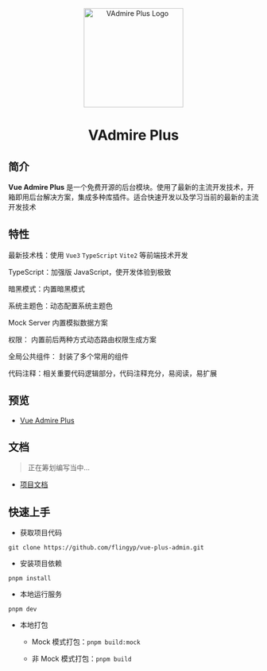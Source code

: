 <div align="center">
	<img width="200" height="200" src="https://gitee.com/xiaopeng77/typora-img/raw/master/img/VPlusAdminLogo.png" alt="VAdmire Plus Logo" />
  <h1>
    VAdmire Plus
  </h1>
</div>

## 简介

**Vue Admire Plus** 是一个免费开源的后台模块。使用了最新的主流开发技术，开箱即用后台解决方案，集成多种库插件。适合快速开发以及学习当前的最新的主流开发技术

## 特性

最新技术栈：使用 `Vue3` `TypeScript` `Vite2` 等前端技术开发

TypeScript：加强版 JavaScript，使开发体验到极致

暗黑模式：内置暗黑模式

系统主题色：动态配置系统主题色

Mock Server 内置模拟数据方案

权限： 内置前后两种方式动态路由权限生成方案

全局公共组件： 封装了多个常用的组件

代码注释：相关重要代码逻辑部分，代码注释充分，易阅读，易扩展

## 预览

- [Vue Admire Plus](https://VAdmire.yyblog.top/)

## 文档

> 正在筹划编写当中...

- [项目文档]()

## 快速上手

- 获取项目代码

`git clone https://github.com/flingyp/vue-plus-admin.git`

- 安装项目依赖

`pnpm install`

- 本地运行服务

`pnpm dev`

- 本地打包

  - Mock 模式打包：`pnpm build:mock`

  - 非 Mock 模式打包：`pnpm build`
